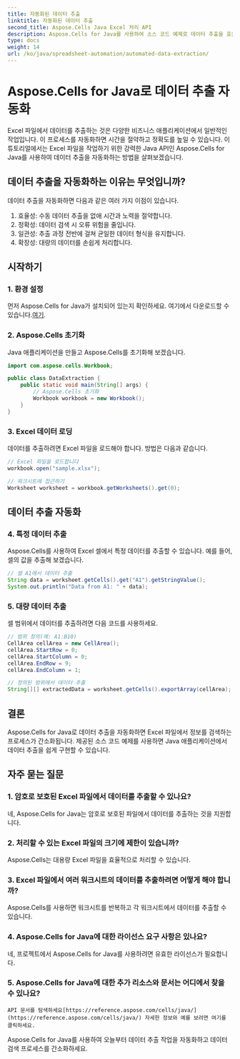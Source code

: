 ```yaml
---
title: 자동화된 데이터 추출
linktitle: 자동화된 데이터 추출
second_title: Aspose.Cells Java Excel 처리 API
description: Aspose.Cells for Java를 사용하여 소스 코드 예제로 데이터 추출을 효율적으로 자동화하는 방법을 알아보세요. Excel 파일에서 데이터를 손쉽게 추출하세요.
type: docs
weight: 14
url: /ko/java/spreadsheet-automation/automated-data-extraction/
---
```



# Aspose.Cells for Java로 데이터 추출 자동화

Excel 파일에서 데이터를 추출하는 것은 다양한 비즈니스 애플리케이션에서 일반적인 작업입니다. 이 프로세스를 자동화하면 시간을 절약하고 정확도를 높일 수 있습니다. 이 튜토리얼에서는 Excel 파일을 작업하기 위한 강력한 Java API인 Aspose.Cells for Java를 사용하여 데이터 추출을 자동화하는 방법을 살펴보겠습니다.

## 데이터 추출을 자동화하는 이유는 무엇입니까?

데이터 추출을 자동화하면 다음과 같은 여러 가지 이점이 있습니다.

1. 효율성: 수동 데이터 추출을 없애 시간과 노력을 절약합니다.
2. 정확성: 데이터 검색 시 오류 위험을 줄입니다.
3. 일관성: 추출 과정 전반에 걸쳐 균일한 데이터 형식을 유지합니다.
4. 확장성: 대량의 데이터를 손쉽게 처리합니다.

## 시작하기

### 1. 환경 설정

 먼저 Aspose.Cells for Java가 설치되어 있는지 확인하세요. 여기에서 다운로드할 수 있습니다.[여기](https://releases.aspose.com/cells/java/).

### 2. Aspose.Cells 초기화

Java 애플리케이션을 만들고 Aspose.Cells를 초기화해 보겠습니다.

```java
import com.aspose.cells.Workbook;

public class DataExtraction {
    public static void main(String[] args) {
        // Aspose.Cells 초기화
        Workbook workbook = new Workbook();
    }
}
```

### 3. Excel 데이터 로딩

데이터를 추출하려면 Excel 파일을 로드해야 합니다. 방법은 다음과 같습니다.

```java
// Excel 파일을 로드합니다
workbook.open("sample.xlsx");

// 워크시트에 접근하기
Worksheet worksheet = workbook.getWorksheets().get(0);
```

## 데이터 추출 자동화

### 4. 특정 데이터 추출

Aspose.Cells를 사용하여 Excel 셀에서 특정 데이터를 추출할 수 있습니다. 예를 들어, 셀의 값을 추출해 보겠습니다.

```java
// 셀 A1에서 데이터 추출
String data = worksheet.getCells().get("A1").getStringValue();
System.out.println("Data from A1: " + data);
```

### 5. 대량 데이터 추출

셀 범위에서 데이터를 추출하려면 다음 코드를 사용하세요.

```java
// 범위 정의(예: A1:B10)
CellArea cellArea = new CellArea();
cellArea.StartRow = 0;
cellArea.StartColumn = 0;
cellArea.EndRow = 9;
cellArea.EndColumn = 1;

// 정의된 범위에서 데이터 추출
String[][] extractedData = worksheet.getCells().exportArray(cellArea);
```

## 결론

Aspose.Cells for Java로 데이터 추출을 자동화하면 Excel 파일에서 정보를 검색하는 프로세스가 간소화됩니다. 제공된 소스 코드 예제를 사용하면 Java 애플리케이션에서 데이터 추출을 쉽게 구현할 수 있습니다.

## 자주 묻는 질문

### 1. 암호로 보호된 Excel 파일에서 데이터를 추출할 수 있나요?
   네, Aspose.Cells for Java는 암호로 보호된 파일에서 데이터를 추출하는 것을 지원합니다.

### 2. 처리할 수 있는 Excel 파일의 크기에 제한이 있습니까?
   Aspose.Cells는 대용량 Excel 파일을 효율적으로 처리할 수 있습니다.

### 3. Excel 파일에서 여러 워크시트의 데이터를 추출하려면 어떻게 해야 합니까?
   Aspose.Cells를 사용하면 워크시트를 반복하고 각 워크시트에서 데이터를 추출할 수 있습니다.

### 4. Aspose.Cells for Java에 대한 라이선스 요구 사항은 있나요?
   네, 프로젝트에서 Aspose.Cells for Java를 사용하려면 유효한 라이선스가 필요합니다.

### 5. Aspose.Cells for Java에 대한 추가 리소스와 문서는 어디에서 찾을 수 있나요?
    API 문서를 탐색하세요[https://reference.aspose.com/cells/java/](https://reference.aspose.com/cells/java/) 자세한 정보와 예를 보려면 여기를 클릭하세요.

Aspose.Cells for Java를 사용하여 오늘부터 데이터 추출 작업을 자동화하고 데이터 검색 프로세스를 간소화하세요.